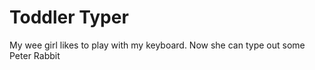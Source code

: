 # Toddler Typer

My wee girl likes to play with my keyboard. Now she can type out some Peter Rabbit
